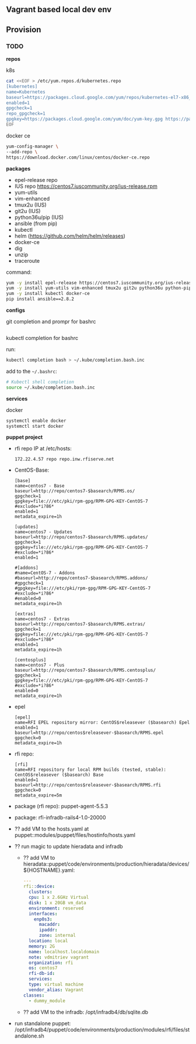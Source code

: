 Vagrant based local dev env
---------------------------

## Provision

### TODO

**repos**

k8s
```sh
cat <<EOF > /etc/yum.repos.d/kubernetes.repo
[kubernetes]
name=Kubernetes
baseurl=https://packages.cloud.google.com/yum/repos/kubernetes-el7-x86_64
enabled=1
gpgcheck=1
repo_gpgcheck=1
gpgkey=https://packages.cloud.google.com/yum/doc/yum-key.gpg https://packages.cloud.google.com/yum/doc/rpm-package-key.gpg
EOF
```

docker ce
```sh
yum-config-manager \
--add-repo \
https://download.docker.com/linux/centos/docker-ce.repo
```

**packages**

- epel-release repo
- IUS repo https://centos7.iuscommunity.org/ius-release.rpm
- yum-utils
- vim-enhanced
- tmux2u (IUS)
- git2u (IUS)
- python36u/pip (IUS)
- ansible (from pip)
- kubectl
- helm (https://github.com/helm/helm/releases)
- docker-ce
- dig
- unzip
- traceroute

command:
```sh
yum -y install epel-release https://centos7.iuscommunity.org/ius-release.rpm
yum -y install yum-utils vim-enhanced tmux2u git2u python36u python-pip bind-utils dig unzip traceroute
yum -y install kubectl docker-ce
pip install ansible==2.8.2
```

**configs**

git completion and prompr for bashrc

```sh

```

kubectl completion for bashrc

run:
```sh
kubectl completion bash > ~/.kube/completion.bash.inc
```

add to the `~/.bashrc`:
```sh
# Kubectl shell completion
source ~/.kube/completion.bash.inc
```

**services**

docker
```sh
systemctl enable docker
systemctl start docker
```

**puppet project**

- rfi repo IP at /etc/hosts:

    ```
    172.22.4.57 repo repo.inw.rfiserve.net
    ```

- CentOS-Base:

    ```
    [base]
    name=centos7 - Base
    baseurl=http://repo/centos7-$basearch/RPMS.os/
    gpgcheck=1
    gpgkey=file:///etc/pki/rpm-gpg/RPM-GPG-KEY-CentOS-7
    #exclude=*i?86*
    enabled=1
    metadata_expire=1h

    [updates]
    name=centos7 - Updates
    baseurl=http://repo/centos7-$basearch/RPMS.updates/
    gpgcheck=1
    gpgkey=file:///etc/pki/rpm-gpg/RPM-GPG-KEY-CentOS-7
    #exclude=*i?86*
    enabled=1

    #[addons]
    #name=CentOS-7 - Addons
    #baseurl=http://repo/centos7-$basearch/RPMS.addons/
    #gpgcheck=1
    #gpgkey=file:///etc/pki/rpm-gpg/RPM-GPG-KEY-CentOS-7
    #exclude=*i?86*
    #enabled=0
    metadata_expire=1h

    [extras]
    name=centos7 - Extras
    baseurl=http://repo/centos7-$basearch/RPMS.extras/
    gpgcheck=1
    gpgkey=file:///etc/pki/rpm-gpg/RPM-GPG-KEY-CentOS-7
    #exclude=*i?86*
    enabled=1
    metadata_expire=1h

    [centosplus]
    name=centos7 - Plus
    baseurl=http://repo/centos7-$basearch/RPMS.centosplus/
    gpgcheck=1
    gpgkey=file:///etc/pki/rpm-gpg/RPM-GPG-KEY-CentOS-7
    #exclude=*i?86*
    enabled=0
    metadata_expire=1h
    ```

- epel

    ```
    [epel]
    name=RFI EPEL repository mirror: CentOS$releasever ($basearch) Epel
    enabled=1
    baseurl=http://repo/centos$releasever-$basearch/RPMS.epel
    gpgcheck=0
    metadata_expire=1h
    ```

- rfi repo:

    ```
    [rfi]
    name=RFI repository for local RPM builds (tested, stable): CentOS$releasever ($basearch) Base                                                                       
    enabled=1
    baseurl=http://repo/centos$releasever-$basearch/RPMS.rfi
    gpgcheck=0
    metadata_expire=5m
    ```

- package (rfi repo): puppet-agent-5.5.3
- package: rfi-infradb-rails4-1.0-20000
- ?? add VM to the hosts.yaml at puppet::modules/puppet/files/hostinfo/hosts.yaml
- ?? run magic to update hieradata and infradb
  - ?? add VM to hieradata::puppet/code/environments/production/hieradata/devices/${HOSTNAME}.yaml:

      ```yaml
      ---
      rfi::device:
        clusters:
        cpu: 1 x 2.6GHz Virtual
        disk: 1 x 20GB vm_data
        environment: reserved
        interfaces:
          enp0s3:
            macaddr:
            ipaddr:
            zone: internal
        location: local
        memory: 2G
        name: localhost.localdomain
        note: vdmitriev vagrant
        organization: rfi
        os: centos7
        rfi-db-id:
        services:
        type: virtual machine
        vendor_alias: Vagrant
      classes:
        - dummy_module
      ```

  - ?? add VM to the infradb: /opt/infradb4/db/sqlite.db
- run standalone puppet: /opt/infradb4/puppet/code/environments/production/modules/rfi/files/standalone.sh
